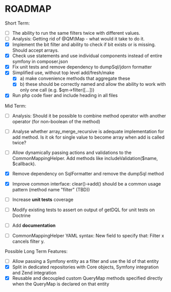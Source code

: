 ROADMAP
=======
Short Term:
* [ ] The ability to run the same filters twice with different values.
* [ ] Analysis: Getting rid of @QM\Map - what would it take to do it.
* [x] Implement the bit filter and ability to check if bit exists or is missing. Should accept arrays.
* [x] Check use statements and use individual components instead of entire symfony in composer.json
* [x] Fix unit tests and remove dependency to dumpSql/jdorn formatter
* [x] Simplified use, without top level add/fresh/make
    * [x] a) make convenience methods that aggregate these
    * [x] b) these should be correctly named and allow the ability to work with only one call (e.g. $qm->filter([...]))
* [x] Run php code fixer and include heading in all files

Mid Term:
* [ ] Analysis: Should it be possible to combine method operator with another operator (for non-boolean of the method)
* [ ] Analyse whether array_merge_recursive is adequate implementation for add method. Is it ok for single value to become array when add is called twice?
* [ ] Allow dynamically passing actions and validations to the CommonMappingHelper. Add methods like includeValidation($name, $callback).
* [x] Remove dependency on SqlFormatter and remove the dumpSql method
* [x] Improve common interface: clear()->add() should be a common usage pattern (method name "filter" (TBD))

* [ ] Increase **unit tests** coverage
* [ ] Modify existing tests to assert on output of getDQL for unit tests on Doctrine
* [ ] Add **documentation**
* [ ] CommonMappingHelper YAML syntax: New field to specify that: Filter x cancels filter y.

Possible Long Term Features:
* [ ] Allow passing a Symfony entity as a filter and use the Id of that entity
* [x] Split in dedicated repositories with Core objects, Symfony integration and Zend integration
* [x] Reusable and decoupled custom QueryMap methods specified directly when the QueryMap is declared on that entity
